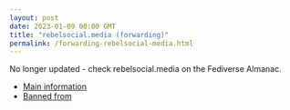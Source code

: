 ```yaml
---
layout: post
date: 2023-01-09 00:00 GMT
title: "rebelsocial.media (forwarding)"
permalink: /forwarding-rebelsocial-media.html
---
```


No longer updated - check rebelsocial.media on the Fediverse Almanac.

* [Main information](https://www.fediversealmanac.com/api/v1/instances/rebelsocial.media)
* [Banned from](https://www.fediversealmanac.com/api/v1/instances/rebelsocial.media/banned_from)


